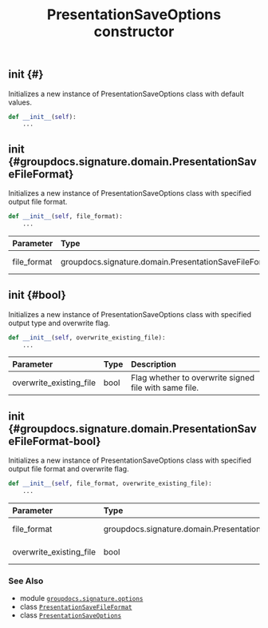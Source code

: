 ﻿---
title: PresentationSaveOptions constructor
second_title: GroupDocs.Signature for Python via .NET API References
description: 
type: docs
url: /python-net/groupdocs.signature.options/presentationsaveoptions/__init__/
is_root: false
weight: 10
---

## __init__ {#}

Initializes a new instance of PresentationSaveOptions class with default values.



```python
def __init__(self):
    ...
```




## __init__ {#groupdocs.signature.domain.PresentationSaveFileFormat}

Initializes a new instance of PresentationSaveOptions class with specified output file format.



```python
def __init__(self, file_format):
    ...
```


| Parameter | Type | Description |
| :- | :- | :- |
| file_format | groupdocs.signature.domain.PresentationSaveFileFormat | Output file type [`PresentationSaveFileFormat`](/signature/python-net/groupdocs.signature.domain/presentationsavefileformat). |


## __init__ {#bool}

Initializes a new instance of PresentationSaveOptions class with specified output type and overwrite flag.



```python
def __init__(self, overwrite_existing_file):
    ...
```


| Parameter | Type | Description |
| :- | :- | :- |
| overwrite_existing_file | bool | Flag whether to overwrite signed file with same file. |


## __init__ {#groupdocs.signature.domain.PresentationSaveFileFormat-bool}

Initializes a new instance of PresentationSaveOptions class with specified output file format and overwrite flag.



```python
def __init__(self, file_format, overwrite_existing_file):
    ...
```


| Parameter | Type | Description |
| :- | :- | :- |
| file_format | groupdocs.signature.domain.PresentationSaveFileFormat | Output file type [`PresentationSaveFileFormat`](/signature/python-net/groupdocs.signature.domain/presentationsavefileformat). |
| overwrite_existing_file | bool | Flag whether to overwrite signed file with same file. |



### See Also
* module [`groupdocs.signature.options`](../../)
* class [`PresentationSaveFileFormat`](/signature/python-net/groupdocs.signature.domain/presentationsavefileformat)
* class [`PresentationSaveOptions`](/signature/python-net/groupdocs.signature.options/presentationsaveoptions)
